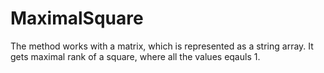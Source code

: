 # MaximalSquare
The method works with a matrix, which is represented as a string array. It gets maximal rank of a square, where all the values eqauls 1. 
